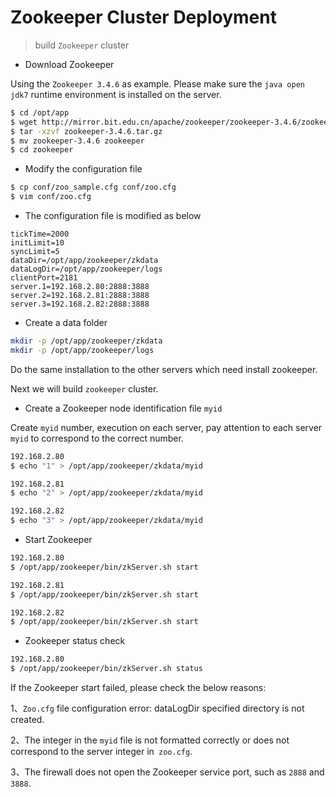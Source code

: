 # Zookeeper Cluster Deployment

> build `Zookeeper` cluster   

- Download Zookeeper  
  
Using the `Zookeeper 3.4.6` as example. Please make sure the `java open jdk7` runtime environment is installed on the server. 

```bash
$ cd /opt/app
$ wget http://mirror.bit.edu.cn/apache/zookeeper/zookeeper-3.4.6/zookeeper-3.4.6.tar.gz
$ tar -xzvf zookeeper-3.4.6.tar.gz
$ mv zookeeper-3.4.6 zookeeper
$ cd zookeeper
```
- Modify the configuration file   

```bash
$ cp conf/zoo_sample.cfg conf/zoo.cfg
$ vim conf/zoo.cfg
```

- The configuration file is modified as below 

```
tickTime=2000
initLimit=10
syncLimit=5
dataDir=/opt/app/zookeeper/zkdata
dataLogDir=/opt/app/zookeeper/logs
clientPort=2181
server.1=192.168.2.80:2888:3888
server.2=192.168.2.81:2888:3888
server.3=192.168.2.82:2888:3888
```

- Create a data folder   

```bash
mkdir -p /opt/app/zookeeper/zkdata
mkdir -p /opt/app/zookeeper/logs
```

Do the same installation to the other servers which need install zookeeper. 

Next we will build `zookeeper` cluster.

- Create a Zookeeper node identification file `myid`   

Create `myid` number, execution on each server, pay attention to each server` myid` to correspond to the correct number.

```bash
192.168.2.80
$ echo "1" > /opt/app/zookeeper/zkdata/myid
```

```bash
192.168.2.81  
$ echo "2" > /opt/app/zookeeper/zkdata/myid
```

```bash
192.168.2.82
$ echo "3" > /opt/app/zookeeper/zkdata/myid
```

- Start Zookeeper

```bash
192.168.2.80
$ /opt/app/zookeeper/bin/zkServer.sh start
```

```bash
192.168.2.81  
$ /opt/app/zookeeper/bin/zkServer.sh start
```

```bash
192.168.2.82
$ /opt/app/zookeeper/bin/zkServer.sh start
```

- Zookeeper status check   

```bash
192.168.2.80
$ /opt/app/zookeeper/bin/zkServer.sh status
```
If the Zookeeper start failed, please check the below reasons:   

1、`Zoo.cfg` file configuration error: dataLogDir specified directory is not created.   

2、The integer in the `myid` file is not formatted correctly or does not correspond to the server integer in` zoo.cfg`.   

3、The firewall does not open the Zookeeper service port, such as `2888` and` 3888`.  
